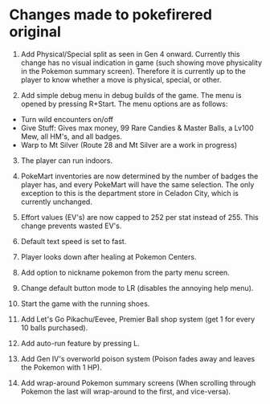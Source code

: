 # Changes made to pokefirered original

1. Add Physical/Special split as seen in Gen 4 onward. Currently this change has no visual indication in game (such showing move physicality in the Pokemon summary screen). Therefore it is currently up to the player to know whether a move is physical, special, or other.

2. Add simple debug menu in debug builds of the game. The menu is opened by pressing R+Start. The menu options are as follows:
- Turn wild encounters on/off
- Give Stuff: Gives max money, 99 Rare Candies & Master Balls, a Lv100 Mew, all HM's, and all badges.
- Warp to Mt Silver (Route 28 and Mt Silver are a work in progress)

3. The player can run indoors.

4. PokeMart inventories are now determined by the number of badges the player has, and every PokeMart will have the same selection. The only exception to this is the department store in Celadon City, which is currently unchanged.

5. Effort values (EV's) are now capped to 252 per stat instead of 255. This change prevents wasted EV's.

6. Default text speed is set to fast.

7. Player looks down after healing at Pokemon Centers.

8. Add option to nickname pokemon from the party menu screen.

9. Change default button mode to LR (disables the annoying help menu).

10. Start the game with the running shoes.

11. Add Let's Go Pikachu/Eevee, Premier Ball shop system (get 1 for every 10 balls purchased).

12. Add auto-run feature by pressing L.

13. Add Gen IV's overworld poison system (Poison fades away and leaves the Pokemon with 1 HP).

14. Add wrap-around Pokemon summary screens (When scrolling through Pokemon the last will wrap-around to the first, and vice-versa).
